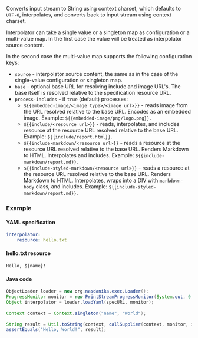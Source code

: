 Converts input stream to String using context charset, which defaults to ``UTF-8``, interpolates, and converts back to input stream using context charset.

Interpolator can take a single value or a singleton map as configuration or a multi-value map.
In the first case the value will be treated as interpolator source content.

In the second case the multi-value map supports the following configuration keys:

* ``source`` - interpolator source content, the same as in the case of the single-value configuration or singleton map.
* ``base`` - optional base URL for resolving include and image URL's. The base itself is resolved relative to the specification resource URL.
* ``process-includes`` - if ``true`` (default) processes:
    * ``${{embedded-image/<image type>/<image url>}}`` - reads image from the URL resolved relative to the base URL. Encodes as an embedded image. Example: ``${{embedded-image/png/logo.png}}``.
    * ``${{include/<resource url>}}`` - reads, interpolates, and includes resource at the resource URL resolved relative to the base URL. Example: ``${{include/report.html}}``.
    * ``${{include-markdown/<resource url>}}`` - reads a resource at the resource URL resolved relative to the base URL. Renders Markdown to HTML. Interpolates and includes. Example: ``${{include-markdown/report.md}}``.
    * ``${{include-styled-markdown/<resource url>}}`` - reads a resource at the resource URL resolved relative to the base URL. Renders Markdown to HTML. Interpolates, wraps into a DIV with ``markdown-body`` class, and includes. Example: ``${{include-styled-markdown/report.md}}``.

### Example

#### YAML specification

```yaml
interpolator:
    resource: hello.txt
```

#### hello.txt resource

```
Hello, ${name}!
```

#### Java code

```java
ObjectLoader loader = new org.nasdanika.exec.Loader();
ProgressMonitor monitor = new PrintStreamProgressMonitor(System.out, 0, 4, false);
Object interpolator = loader.loadYaml(specURL, monitor);
		
Context context = Context.singleton("name", "World");		
		
String result = Util.toString(context, callSupplier(context, monitor, interpolator));
assertEquals("Hello, World!", result);
```
    
